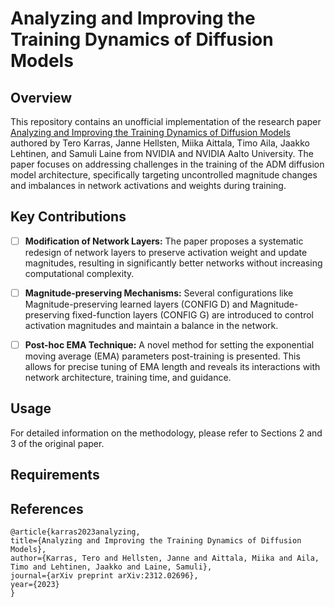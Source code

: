 # Analyzing and Improving the Training Dynamics of Diffusion Models

## Overview
This repository contains an unofficial implementation of the research paper [Analyzing and Improving the Training Dynamics of Diffusion Models](https://arxiv.org/abs/2312.02696v1) authored by Tero Karras, Janne Hellsten, Miika Aittala, Timo Aila, Jaakko Lehtinen, and Samuli Laine from NVIDIA and NVIDIA Aalto University. The paper focuses on addressing challenges in the training of the ADM diffusion model architecture, specifically targeting uncontrolled magnitude changes and imbalances in network activations and weights during training.

## Key Contributions
- [ ] **Modification of Network Layers:** The paper proposes a systematic redesign of network layers to preserve activation weight and update magnitudes, resulting in significantly better networks without increasing computational complexity.
- [ ] **Magnitude-preserving Mechanisms:** Several configurations like Magnitude-preserving learned layers (CONFIG D) and Magnitude-preserving fixed-function layers (CONFIG G) are introduced to control activation magnitudes and maintain a balance in the network.
- [ ] **Post-hoc EMA Technique:** A novel method for setting the exponential moving average (EMA) parameters post-training is presented. This allows for precise tuning of EMA length and reveals its interactions with network architecture, training time, and guidance.


## Usage
For detailed information on the methodology, please refer to Sections 2 and 3 of the original paper.

## Requirements

## References
```
@article{karras2023analyzing,
title={Analyzing and Improving the Training Dynamics of Diffusion Models},
author={Karras, Tero and Hellsten, Janne and Aittala, Miika and Aila, Timo and Lehtinen, Jaakko and Laine, Samuli},
journal={arXiv preprint arXiv:2312.02696},
year={2023}
}
```


